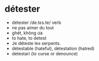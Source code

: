 
# détester
- détester	/de.tɛs.te/	verb	
- ne pas aimer du tout	
- ghét, không ưa	
- to hate, to detest	
- Je déteste les serpents.
- détestable (hateful), détestation (hatred)	
- detestari (to curse or denounce)